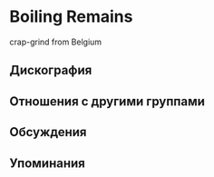 # Boiling Remains

crap-grind from Belgium

## Дискография


## Отношения с другими группами


## Обсуждения


## Упоминания

